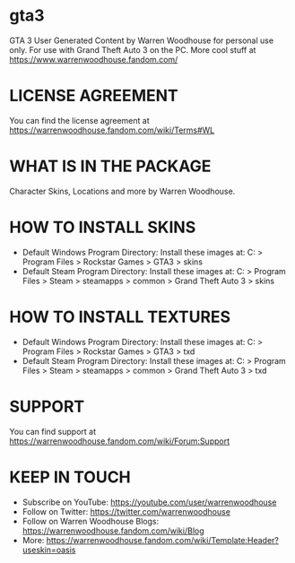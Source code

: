 # gta3
GTA 3 User Generated Content by Warren Woodhouse for personal use only. For use with Grand Theft Auto 3 on the PC. More cool stuff at https://www.warrenwoodhouse.fandom.com/

# LICENSE AGREEMENT
You can find the license agreement at https://warrenwoodhouse.fandom.com/wiki/Terms#WL

# WHAT IS IN THE PACKAGE
Character Skins, Locations and more by Warren Woodhouse.

# HOW TO INSTALL SKINS
* Default Windows Program Directory: Install these images at: C: > Program Files > Rockstar Games > GTA3 > skins
* Default Steam Program Directory: Install these images at: C: > Program Files > Steam > steamapps > common > Grand Theft Auto 3 > skins

# HOW TO INSTALL TEXTURES
* Default Windows Program Directory: Install these images at: C: > Program Files > Rockstar Games > GTA3 > txd
* Default Steam Program Directory: Install these images at: C: > Program Files > Steam > steamapps > common > Grand Theft Auto 3 > txd

# SUPPORT
You can find support at https://warrenwoodhouse.fandom.com/wiki/Forum:Support

# KEEP IN TOUCH
* Subscribe on YouTube: https://youtube.com/user/warrenwoodhouse
* Follow on Twitter: https://twitter.com/warrenwoodhouse
* Follow on Warren Woodhouse Blogs: https://warrenwoodhouse.fandom.com/wiki/Blog
* More: https://warrenwoodhouse.fandom.com/wiki/Template:Header?useskin=oasis
